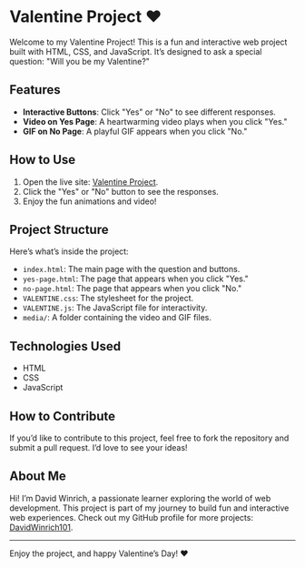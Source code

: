 # Valentine Project ❤️

Welcome to my Valentine Project! This is a fun and interactive web project built with HTML, CSS, and JavaScript. It’s designed to ask a special question: "Will you be my Valentine?" 

## Features
- **Interactive Buttons**: Click "Yes" or "No" to see different responses.
- **Video on Yes Page**: A heartwarming video plays when you click "Yes."
- **GIF on No Page**: A playful GIF appears when you click "No."

## How to Use
1. Open the live site: [Valentine Project](https://davidwinrich101.github.io/valentine-project/).
2. Click the "Yes" or "No" button to see the responses.
3. Enjoy the fun animations and video!

## Project Structure
Here’s what’s inside the project:
- `index.html`: The main page with the question and buttons.
- `yes-page.html`: The page that appears when you click "Yes."
- `no-page.html`: The page that appears when you click "No."
- `VALENTINE.css`: The stylesheet for the project.
- `VALENTINE.js`: The JavaScript file for interactivity.
- `media/`: A folder containing the video and GIF files.

## Technologies Used
- HTML
- CSS
- JavaScript

## How to Contribute
If you’d like to contribute to this project, feel free to fork the repository and submit a pull request. I’d love to see your ideas!

## About Me
Hi! I’m David Winrich, a passionate learner exploring the world of web development. This project is part of my journey to build fun and interactive web experiences. Check out my GitHub profile for more projects: [DavidWinrich101](https://github.com/DavidWinrich101).

---

Enjoy the project, and happy Valentine’s Day! ❤️
